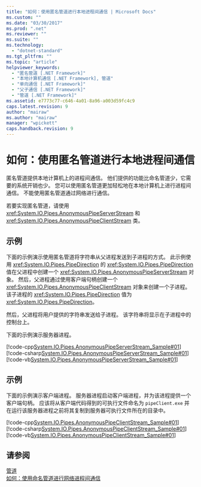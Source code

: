 ```yaml
---
title: "如何：使用匿名管道进行本地进程间通信 | Microsoft Docs"
ms.custom: ""
ms.date: "03/30/2017"
ms.prod: ".net"
ms.reviewer: ""
ms.suite: ""
ms.technology: 
  - "dotnet-standard"
ms.tgt_pltfrm: ""
ms.topic: "article"
helpviewer_keywords: 
  - "匿名管道 [.NET Framework]"
  - "本地计算机通信 [.NET Framework], 管道"
  - "单向通信 [.NET Framework]"
  - "父子通信 [.NET Framework]"
  - "管道 [.NET Framework]"
ms.assetid: e7773c77-c646-4a01-8a96-a003d59fc4c9
caps.latest.revision: 9
author: "mairaw"
ms.author: "mairaw"
manager: "wpickett"
caps.handback.revision: 9
---
```

# 如何：使用匿名管道进行本地进程间通信
匿名管道提供本地计算机上的进程间通信。  他们提供的功能比命名管道少，它需要的系统开销也少。  您可以使用匿名管道更加轻松地在本地计算机上进行进程间通信。  不能使用匿名管道通过网络进行通信。  
  
 若要实现匿名管道，请使用 <xref:System.IO.Pipes.AnonymousPipeServerStream> 和 <xref:System.IO.Pipes.AnonymousPipeClientStream> 类。  
  
## 示例  
 下面的示例演示使用匿名管道将字符串从父进程发送到子进程的方式。  此示例使用 <xref:System.IO.Pipes.PipeDirection> 的 <xref:System.IO.Pipes.PipeDirection> 值在父进程中创建一个 <xref:System.IO.Pipes.AnonymousPipeServerStream> 对象。  然后，父进程通过使用客户端句柄创建一个 <xref:System.IO.Pipes.AnonymousPipeClientStream> 对象来创建一个子进程。  该子进程的 <xref:System.IO.Pipes.PipeDirection> 值为 <xref:System.IO.Pipes.PipeDirection>。  
  
 然后，父进程将用户提供的字符串发送给子进程。  该字符串将显示在子进程中的控制台上。  
  
 下面的示例演示服务器进程。  
  
 [!code-cpp[System.IO.Pipes.AnonymousPipeServerStream_Sample#01](../../../samples/snippets/cpp/VS_Snippets_CLR_System/system.IO.Pipes.AnonymousPipeServerStream_Sample/cpp/program.cpp#01)]
 [!code-csharp[System.IO.Pipes.AnonymousPipeServerStream_Sample#01](../../../samples/snippets/csharp/VS_Snippets_CLR_System/system.IO.Pipes.AnonymousPipeServerStream_Sample/cs/Program.cs#01)]
 [!code-vb[System.IO.Pipes.AnonymousPipeServerStream_Sample#01](../../../samples/snippets/visualbasic/VS_Snippets_CLR_System/system.IO.Pipes.AnonymousPipeServerStream_Sample/vb/program.vb#01)]  
  
## 示例  
 下面的示例演示客户端进程。  服务器进程启动客户端进程，并为该进程提供一个客户端句柄。  应该将从客户端代码得到的可执行文件命名为 `pipeClient.exe` 并在运行该服务器进程之前将其复制到服务器可执行文件所在的目录中。  
  
 [!code-cpp[System.IO.Pipes.AnonymousPipeClientStream_Sample#01](../../../samples/snippets/cpp/VS_Snippets_CLR_System/system.IO.Pipes.AnonymousPipeClientStream_Sample/cpp/program.cpp#01)]
 [!code-csharp[System.IO.Pipes.AnonymousPipeClientStream_Sample#01](../../../samples/snippets/csharp/VS_Snippets_CLR_System/system.IO.Pipes.AnonymousPipeClientStream_Sample/cs/Program.cs#01)]
 [!code-vb[System.IO.Pipes.AnonymousPipeClientStream_Sample#01](../../../samples/snippets/visualbasic/VS_Snippets_CLR_System/system.IO.Pipes.AnonymousPipeClientStream_Sample/vb/program.vb#01)]  
  
## 请参阅  
 [管道](../../../docs/standard/io/pipe-operations.md)   
 [如何：使用命名管道进行网络进程间通信](../../../docs/standard/io/how-to-use-named-pipes-for-network-interprocess-communication.md)